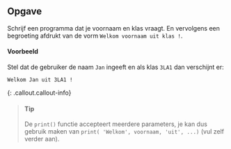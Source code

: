 ## Opgave
Schrijf een programma dat je voornaam en klas vraagt. En vervolgens een begroeting afdrukt van de vorm `Welkom voornaam uit klas !`.

#### Voorbeeld
Stel dat de gebruiker de naam `Jan` ingeeft en als klas `3LA1` dan verschijnt er:
```
Welkom Jan uit 3LA1 !
```

{: .callout.callout-info}
> #### Tip
> De `print()` functie accepteert meerdere parameters, je kan dus gebruik maken van `print( 'Welkom', voornaam, 'uit', ...)` (vul zelf verder aan).